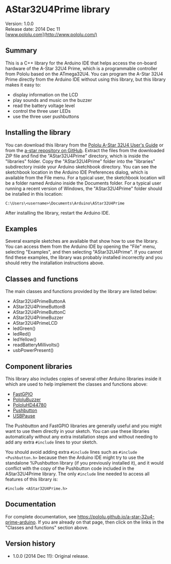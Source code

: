 # AStar32U4Prime library

Version: 1.0.0<br/>
Release date: 2014 Dec 11<br/>
[www.pololu.com](http://www.pololu.com/)

## Summary

This is a C++ library for the Arduino IDE that helps access the on-board hardware of the A-Star 32U4 Prime, which is a programmable controller from Pololu based on the ATmega32U4.  You can program the A-Star 32U4 Prime directly from the Arduino IDE without using this library, but this library makes it easy to:

* display information on the LCD
* play sounds and music on the buzzer
* read the battery voltage level
* control the three user LEDs
* use the three user pushbuttons

## Installing the library

You can download this library from the [Pololu A-Star 32U4 User's Guide](http://www.pololu.com/docs/0J61) or from the [a-star repository on GitHub](https://github.com/pololu/a-star).  Extract the files from the downloaded ZIP file and find the "AStar32U4Prime" directory, which is inside the "libraries" folder.  Copy the "AStar32U4Prime" folder into the "libraries" subdirectory inside your Arduino sketchbook directory.  You can see the sketchbook location in the Arduino IDE Preferences dialog, which is available from the File menu.  For a typical user, the sketchbook location will be a folder named Arduino inside the Documents folder.  For a typical user running a recent version of Windows, the "AStar32U4Prime" folder should be installed in this location:

`C:\Users\<username>\Documents\Arduino\AStar32U4Prime`

After installing the library, restart the Arduino IDE.

## Examples

Several example sketches are available that show how to use the library.  You can access them from the Arduino IDE by opening the "File" menu, selecting "Examples", and then selecting "AStar32U4Prime".  If you cannot find these examples, the library was probably installed incorrectly and you should retry the installation instructions above.

## Classes and functions

The main classes and functions provided by the library are listed below:

* AStar32U4PrimeButtonA
* AStar32U4PrimeButtonB
* AStar32U4PrimeButtonC
* AStar32U4PrimeBuzzer
* AStar32U4PrimeLCD
* ledGreen()
* ledRed()
* ledYellow()
* readBatteryMillivolts()
* usbPowerPresent()

## Component libraries

This library also includes copies of several other Arduino libraries inside it which are used to help implement the classes and functions above:

* [FastGPIO](https://github.com/pololu/fastgpio-arduino)
* [PololuBuzzer](https://github.com/pololu/pololu-buzzer-arduino)
* [PololuHD44780](https://github.com/pololu/pololu-hd44780-arduino)
* [Pushbutton](https://github.com/pololu/pushbutton-arduino)
* [USBPause](https://github.com/pololu/usb-pause-arduino)

The Pushbutton and FastGPIO libraries are generally useful and you might want to use them directly in your sketch.  You can use these libraries automatically without any extra installation steps and without needing to add any extra `#include` lines to your sketch.

You should avoid adding extra `#include` lines such as `#include <Pushbutton.h>` because then the Arduino IDE might try to use the standalone %Pushbutton library (if you previously installed it), and it would conflict with the copy of the Pushbutton code included in the AStar32U4Prime library.  The only `#include` line needed to access all features of this library is:

~~~{.cpp}
#include <AStar32U4Prime.h>
~~~

## Documentation

For complete documentation, see https://pololu.github.io/a-star-32u4-prime-arduino.  If you are already on that page, then click on the links in the "Classes and functions" section above.

## Version history

* 1.0.0 (2014 Dec 11): Original release.